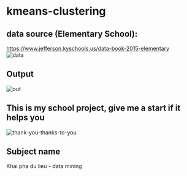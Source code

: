 # kmeans-clustering  

## data source (Elementary School):  
   https://www.jefferson.kyschools.us/data-book-2015-elementary  
![data](https://user-images.githubusercontent.com/86332370/169282016-09886075-2a72-45b5-929e-1613f23d855a.PNG)  
## Output  
![out](https://user-images.githubusercontent.com/86332370/169282269-c2025168-d000-46b5-8c27-dc4528ee6e94.PNG)

## This is my school project, give me a start if it helps you
![thank-you-thanks-to-you](https://user-images.githubusercontent.com/86332370/169284332-0edd2f4d-6003-4a64-83a6-224eceb97d18.gif)
## Subject name
Khai pha du lieu - data mining
